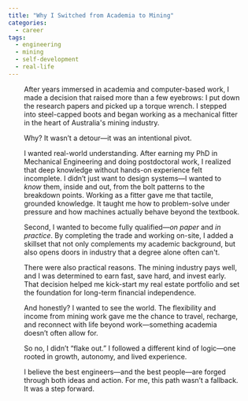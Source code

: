 ```yaml
---
title: "Why I Switched from Academia to Mining"
categories:
  - career
tags:
  - engineering
  - mining
  - self-development
  - real-life
---
```

<div style="padding-left: 2rem; padding-right: 2rem;">

After years immersed in academia and computer-based work, I made a decision that raised more than a few eyebrows: I put down the research papers and picked up a torque wrench. I stepped into steel-capped boots and began working as a mechanical fitter in the heart of Australia's mining industry.

Why? It wasn’t a detour—it was an intentional pivot.

I wanted real-world understanding. After earning my PhD in Mechanical Engineering and doing postdoctoral work, I realized that deep knowledge without hands-on experience felt incomplete. I didn’t just want to design systems—I wanted to *know* them, inside and out, from the bolt patterns to the breakdown points. Working as a fitter gave me that tactile, grounded knowledge. It taught me how to problem-solve under pressure and how machines actually behave beyond the textbook.

Second, I wanted to become fully qualified—*on paper* and *in practice*. By completing the trade and working on-site, I added a skillset that not only complements my academic background, but also opens doors in industry that a degree alone often can't.

There were also practical reasons. The mining industry pays well, and I was determined to earn fast, save hard, and invest early. That decision helped me kick-start my real estate portfolio and set the foundation for long-term financial independence.

And honestly? I wanted to see the world. The flexibility and income from mining work gave me the chance to travel, recharge, and reconnect with life beyond work—something academia doesn’t often allow for.

So no, I didn’t “flake out.” I followed a different kind of logic—one rooted in growth, autonomy, and lived experience. 

I believe the best engineers—and the best people—are forged through both ideas and action. For me, this path wasn’t a fallback. It was a step forward.

</div>